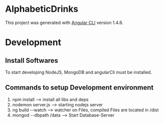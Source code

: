 # AlphabeticDrinks

This project was generated with [Angular CLI](https://github.com/angular/angular-cli) version 1.4.6.

# Development
## Install Softwares
To start developing NodeJS, MongoDB and angularCli must be installed.

## Commands to setup Development environment
1. npm install --> install all libs and deps
2. nodemon server.js --> starting nodejs server
3. ng build --watch --> watcher on Files, compiled Files are located in <Projectfolder>/dist
4. mongod --dbpath <Projectfolder>/data --> Start Database-Server

